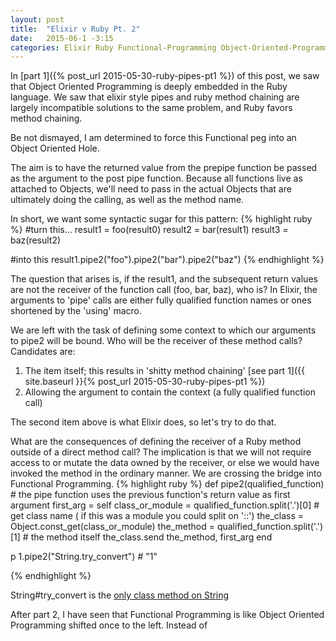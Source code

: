 ```yaml
---
layout: post
title:  "Elixir v Ruby Pt. 2"
date:   2015-06-1 -3:15
categories: Elixir Ruby Functional-Programming Object-Oriented-Programming
---
```

 In [part 1]({% post_url 2015-05-30-ruby-pipes-pt1 %}) of this post, we saw that Object Oriented Programming is deeply embedded in the Ruby language. We saw that elixir style pipes and ruby method chaining are largely incompatible solutions to the same problem, and Ruby favors method chaining.
 
 Be not dismayed, I am determined to force this Functional peg into an Object Oriented Hole.
 
 The aim is to have the returned value from the prepipe function be passed as the argument to the post pipe function. Because all functions live as attached to Objects, we'll need to pass in the actual Objects that are ultimately doing the calling, as well as the method name.

In short, we want some syntactic sugar for this pattern:
{% highlight ruby %}
#turn this...
result1 = foo(result0)
result2 = bar(result1)
result3 = baz(result2)

#into this
result1.pipe2("foo").pipe2("bar").pipe2("baz")
{% endhighlight %}

The question that arises is, if the result1, and the subsequent return values are not the receiver of the function call (foo, bar, baz), who is? In Elixir, the arguments to 'pipe' calls are either fully qualified function names or ones shortened by the 'using' macro.

We are left with the task of defining some context to which our arguments to pipe2 will be bound. Who will be the receiver of these method calls? Candidates are:

1. The item itself; this results in 'shitty method chaining' [see part 1]({{ site.baseurl }}{% post_url 2015-05-30-ruby-pipes-pt1 %})
2. Allowing the argument to contain the context (a fully qualified function call)

The second item above is what Elixir does, so let's try to do that.

What are the consequences of defining the receiver of a Ruby method outside of a direct method call? The implication is that we will not require access to or mutate the data owned by the receiver, or else we would have invoked the method in the ordinary manner. We are crossing the bridge into Functional Programming.
{% highlight ruby %}
  def pipe2(qualified_function)
    # the pipe function uses the previous function's return value as first argument
    first_arg = self
    class_or_module = qualified_function.split('.')[0] # get class name ( if this was a module you could split on '::')
    the_class = Object.const_get(class_or_module) 
    the_method = qualified_function.split('.')[1] # the method itself
    the_class.send the_method, first_arg
  end
  
  p 1.pipe2("String.try_convert") # "1"
  
{% endhighlight %}

String#try_convert is the [only class method on String](http://apidock.com/ruby/String/try_convert/class)

After part 2, I have seen that Functional Programming is like Object Oriented Programming shifted once to the left. Instead of



